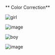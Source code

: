 ** Color Correction**


![girl](https://user-images.githubusercontent.com/76538787/157932493-11be8b10-d609-4875-a40d-be8b2ba12eab.jpg)

![image](https://user-images.githubusercontent.com/76538787/157932459-988fc109-b961-4db4-8fc4-0d38f8d38e09.png)

![boy](https://user-images.githubusercontent.com/76538787/157932598-3088fd93-fb7f-4e89-81c9-258ecd661ffa.jpg)

![image](https://user-images.githubusercontent.com/76538787/157932586-ded8e0e3-94ab-4107-a961-080e482ad0f8.png)

